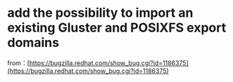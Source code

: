 # add the possibility to import an existing Gluster and POSIXFS export domains

  from：[https://bugzilla.redhat.com/show_bug.cgi?id=1186375](https://bugzilla.redhat.com/show_bug.cgi?id=1186375)
